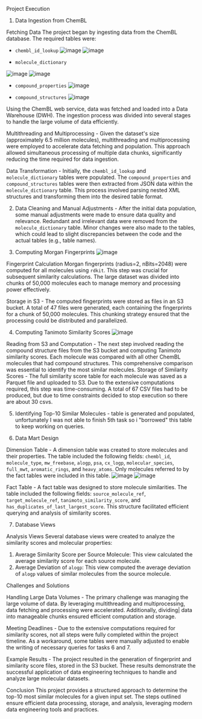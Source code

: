 Project Execution

1. Data Ingestion from ChemBL

Fetching Data
The project began by ingesting data from the ChemBL database. The required tables were:
- `chembl_id_lookup`
 ![image](https://github.com/NinoBendianishvili/Quantori_Project/assets/102155590/d80a1b64-9114-4985-b0f7-e7740a92e686)
![image](https://github.com/NinoBendianishvili/Quantori_Project/assets/102155590/c36a5245-607c-443f-be16-95dda5afa45e)

 
- `molecule_dictionary`
 
 ![image](https://github.com/NinoBendianishvili/Quantori_Project/assets/102155590/63611c1f-8ac0-4b6a-ba0a-ca33832d7f67)
![image](https://github.com/NinoBendianishvili/Quantori_Project/assets/102155590/2ab74001-cafb-4cdc-892d-f6e85795532f)

- `compound_properties`
 ![image](https://github.com/NinoBendianishvili/Quantori_Project/assets/102155590/26f1059a-ad27-407c-87fe-d24937188f72)

- `compound_structures`
 ![image](https://github.com/NinoBendianishvili/Quantori_Project/assets/102155590/484c9c80-6043-42b7-8ec6-d648b36ed549)

Using the ChemBL web service, data was fetched and loaded into a Data Warehouse (DWH). 
The ingestion process was divided into several stages to handle the large volume of data efficiently.

Multithreading and Multiprocessing - Given the dataset's size (approximately 6.5 million molecules), 
multithreading and multiprocessing were employed to accelerate data fetching and population. 
This approach allowed simultaneous processing of multiple data chunks, significantly reducing
the time required for data ingestion.

Data Transformation - Initially, the `chembl_id_lookup` and `molecule_dictionary` tables were populated. 
The `compound_properties` and `compound_structures` tables were then extracted from JSON data within the 
`molecule_dictionary` table. This process involved parsing nested XML structures and transforming them 
into the desired table format.

2. Data Cleaning and Manual Adjustments - After the initial data population, some manual adjustments were 
made to ensure data quality and relevance. Redundant and irrelevant data were removed from the 
`molecule_dictionary` table. Minor changes were also made to the tables, which could lead to slight 
discrepancies between the code and the actual tables (e.g., table names).

3. Computing Morgan Fingerprints
 ![image](https://github.com/NinoBendianishvili/Quantori_Project/assets/102155590/6df3d85d-27a0-48aa-b742-970b6aee9318)

Fingerprint Calculation
Morgan fingerprints (radius=2, nBits=2048) were computed for all molecules using `rdkit`. 
This step was crucial for subsequent similarity calculations. The large dataset was divided into 
chunks of 50,000 molecules each to manage memory and processing power effectively.

Storage in S3 - The computed fingerprints were stored as files in an S3 bucket. 
A total of 47 files were generated, each containing the fingerprints for a chunk of 50,000 molecules. 
This chunking strategy ensured that the processing could be distributed and parallelized.

4. Computing Tanimoto Similarity Scores
 ![image](https://github.com/NinoBendianishvili/Quantori_Project/assets/102155590/fee3406b-d119-41f1-9bf4-58a91fbe7cad)

Reading from S3 and Computation - The next step involved reading the compound structure files from 
the S3 bucket and computing Tanimoto similarity scores. Each molecule was compared with all other ChemBL 
molecules that had compound structures. This comprehensive comparison was essential to identify the most 
similar molecules.
Storage of Similarity Scores - The full similarity score table for each molecule was saved as a Parquet 
file and uploaded to S3. Due to the extensive computations required, this step was time-consuming. A total of 
67 CSV files had to be produced, but due to time constraints decided to stop execution so there are about 30 csvs.

5. Identifying Top-10 Similar Molecules - table is generated and populated, unfortunately I was not able to 
finish 5th task so i "borrowed" this table to keep working on queries. 

6. Data Mart Design

Dimension Table - A dimension table was created to store molecules and their properties. 
The table included the following fields: `chembl_id`, `molecule_type`, `mw_freebase`, `alogp`, `psa`, 
`cx_logp`, `molecular_species`, `full_mwt`, `aromatic_rings`, and `heavy_atoms`. 
Only molecules referred to by the fact tables were included in this table.
![image](https://github.com/NinoBendianishvili/Quantori_Project/assets/102155590/0b07695e-55e9-4ac8-8f15-86e011832290)
![image](https://github.com/NinoBendianishvili/Quantori_Project/assets/102155590/dc39aef4-6f8c-4b7d-a285-a7ef5c31d8b7)

Fact Table - A fact table was designed to store molecule similarities. The table included the following fields: 
`source_molecule_ref`, `target_molecule_ref`, `tanimoto_similarity_score`, and `has_duplicates_of_last_largest_score`. 
This structure facilitated efficient querying and analysis of similarity scores.

7. Database Views

Analysis Views
Several database views were created to analyze the similarity scores and molecular properties:

1. Average Similarity Score per Source Molecule: This view calculated the average similarity score for each source molecule.
2. Average Deviation of `alogp`: This view computed the average deviation of `alogp` values of similar molecules from the source molecule.

Challenges and Solutions

Handling Large Data Volumes - The primary challenge was managing the large volume of data. By leveraging 
multithreading and multiprocessing, data fetching and processing were accelerated. Additionally, dividing|
data into manageable chunks ensured efficient computation and storage.

Meeting Deadlines - Due to the extensive computations required for similarity scores, not all steps were 
fully completed within the project timeline. As a workaround, some tables were manually adjusted to enable 
the writing of necessary queries for tasks 6 and 7.

Example Results - The project resulted in the generation of fingerprint and similarity score files, 
stored in the S3 bucket.
These results demonstrate the successful application of data engineering techniques to handle and analyze 
large molecular datasets.

Conclusion
This project provides a structured approach to determine the top-10 most similar molecules for a given input set.
The steps outlined ensure efficient data processing, storage, and analysis, leveraging modern data engineering 
tools and practices.

